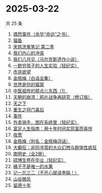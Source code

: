 # 2025-03-22

共 25 条

<!-- BEGIN WEREAD -->
<!-- 最后更新时间 2025-03-22 13:22:30 +0800 -->
1. [偶然事件（余华“命运”之书）](https://weread.qq.com/web/bookDetail/81a32510813ab9c42g013918)
1. [猫鱼](https://weread.qq.com/web/bookDetail/e2932ea0813ab9c1cg018af3)
1. [宋慈洗冤笔记 第二季](https://weread.qq.com/web/bookDetail/07732ce0813ab9c2ag01157f)
1. [我们内心的冲突](https://weread.qq.com/web/bookDetail/5cf322f0813ab9b69g013443)
1. [我们八月见（马尔克斯遗作小说）](https://weread.qq.com/web/bookDetail/9b7329e0813ab9c5fg01337c)
1. [一群穷孩子的人生实验（轻纪实）](https://weread.qq.com/web/bookDetail/88332a70813ab9c22g016fd8)
1. [市井欲望](https://weread.qq.com/web/bookDetail/89f329c0813ab9be8g018f47)
1. [金瓶梅（白话全集）](https://weread.qq.com/web/bookDetail/b0b32130813ab9c34g016c1e)
1. [世界是你的猫窝](https://weread.qq.com/web/bookDetail/16f32300813ab9460g01200a)
1. [中医祖传的那点儿东西（1）](https://weread.qq.com/web/bookDetail/7e4329f05b94af7e4153604)
1. [天朝的崩溃：鸦片战争再研究（修订版）](https://weread.qq.com/web/bookDetail/68c32bf05e22aa68c605298)
1. [天之下](https://weread.qq.com/web/bookDetail/4de326a0721770aa4de95f4)
1. [重生之将门毒后](https://weread.qq.com/web/bookDetail/94a326c05b7e9794ace7299)
1. [事件](https://weread.qq.com/web/bookDetail/d1132fa0813ab9c2ag017b50)
1. [外卖骑手，困在系统里（轻纪实）](https://weread.qq.com/web/bookDetail/a0c323c0813ab9c32g0177c0)
1. [富足人生指南：用十年时间实现富而喜悦](https://weread.qq.com/web/bookDetail/1c832fa0813ab9bd6g015405)
1. [夜莺](https://weread.qq.com/web/bookDetail/89932bb0813ab78bdg011449)
1. [金瓶梅（别名：金瓶梅词话）](https://weread.qq.com/web/bookDetail/24532b00813ab97bbg014564)
1. [大癫狂：非同寻常的大众幻想与群体性疯狂](https://weread.qq.com/web/bookDetail/bad32960813ab9b69g01553c)
1. [南明史（全2册）](https://weread.qq.com/web/bookDetail/a3132050813ab6bb7g011b47)
1. [硕博生卷在毕业（轻纪实）](https://weread.qq.com/web/bookDetail/ee632080813ab9c3fg013f96)
1. [橘子不是唯一的水果](https://weread.qq.com/web/bookDetail/293326407169980c293f877)
1. [记一忘三二（不开心就读李娟！）](https://weread.qq.com/web/bookDetail/f1c321d0813ab6e60g0141c1)
1. [山谷微风](https://weread.qq.com/web/bookDetail/ef3327d0813ab9c1bg0120a3)
1. [留德十年](https://weread.qq.com/web/bookDetail/a9832c70813ab704eg015e88)
<!-- END WEREAD -->